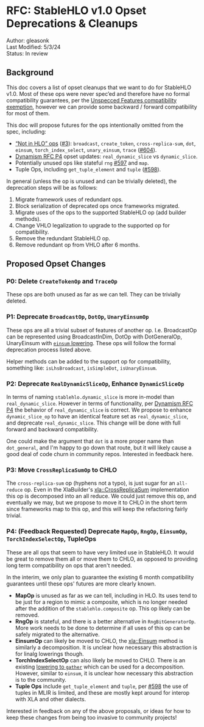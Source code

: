 # RFC: StableHLO v1.0 Opset Deprecations & Cleanups

Author: gleasonk<br/>
Last Modified: 5/3/24<br/>
Status: In review<br/>

## Background

This doc covers a list of opset cleanups that we want to do for StableHLO v1.0.
Most of these ops were never spec’ed and therefore have no formal compatibility
guarantees, per the [Unspecced Features compatibility exemption][compat-out-of-scope],
however we can provide some backward / forward compatibility for most of them.

This doc will propose futures for the ops intentionally omitted from the spec,
including:

- [“Not in HLO” ops][not-in-HLO] ([#3](https://github.com/openxla/stablehlo/issues/3)):
`broadcast`, `create_token`, `cross-replica-sum`, `dot`, `einsum`,
`torch_index_select`, `unary_einsum`, `trace` ([#604](https://github.com/openxla/stablehlo/issues/604)).
- [Dynamism RFC P4](https://github.com/openxla/stablehlo/blob/main/rfcs/20230704-dynamism-101.md#p4)
opset updates: `real_dynamic_slice` vs `dynamic_slice`.
- Potentially unused ops like stateful `rng` [#597](https://github.com/openxla/stablehlo/issues/597)
and `map`.
- Tuple Ops, including `get_tuple_element` and `tuple` ([#598](https://github.com/openxla/stablehlo/issues/598)).

In general (unless the op is unused and can be trivially deleted), the
deprecation steps will be as follows:

1. Migrate framework uses of redundant ops.
1. Block serialization of deprecated ops once frameworks migrated.
1. Migrate uses of the ops to the supported StableHLO op (add builder methods).
1. Change VHLO legalization to upgrade to the supported op for compatibility.
1. Remove the redundant StableHLO op.
1. Remove redundant op from VHLO after 6 months.

## Proposed Opset Changes

### P0: Delete `CreateTokenOp` and `TraceOp`

These ops are both unused as far as we can tell. They can be trivially deleted.

### P1: Deprecate `BroadcastOp`, `DotOp`, `UnaryEinsumOp`

These ops are all a trivial subset of features of another op. I.e. BroadcastOp
can be represented using BroadcastInDim, DotOp with DotGeneralOp, UnaryEinsum
with [`einsum` lowering][einsum-lowering].
These ops will follow the formal deprecation process listed above.

Helper methods can be added to the support op for compatibility, something like:
`isLhsBroadcast`, `isSimpleDot`, `isUnaryEinsum`.

### P2: Deprecate `RealDynamicSliceOp`, Enhance `DynamicSliceOp`

In terms of naming `stablehlo.dynamic_slice` is more in-model than
`real_dynamic_slice`. However in terms of functionality, per
[Dynamism RFC P4](https://github.com/openxla/stablehlo/blob/main/rfcs/20230704-dynamism-101.md#p4)
the behavior of `real_dynamic_slice` is correct. We propose to enhance
`dynamic_slice_op` to have an identical feature set as `real_dynamic_slice`, and
deprecate `real_dynamic_slice`. This change will be done with full
forward and backward compatibility.

One could make the argument that `dot` is a more proper name than `dot_general`,
and I'm happy to go down that route, but it will likely cause a good deal of
code churn in community repos. Interested in feedback here.

### P3: Move `CrossReplicaSumOp` to CHLO

The `cross-replica-sum` op  (hyphens not a typo), is just sugar for an
`all-reduce` op. Even in the XlaBuilder's [xla::CrossReplicaSum][CRS]
implementation this op is decomposed into an all reduce. We could just remove
this op, and eventually we may, but we propose to move it to CHLO in the short
term since frameworks map to this op, and this will keep the refactoring fairly
trivial.

### P4: (Feedback Requested) Deprecate `MapOp`, `RngOp`, `EinsumOp`, `TorchIndexSelectOp`, TupleOps

These are all ops that seem to have very limited use in StableHLO. It would be
great to remove them all or move them to CHLO, as opposed to providing long term
compatibility on ops that aren't needed.

In the interim, we only plan to guarantee the existing 6 month compatibility
guarantees until these ops' futures are more clearly known.

- **MapOp** is unused as far as we can tell, including in HLO. Its uses tend to
be just for a region to mimic a composite, which is no longer needed after the
addition of the `stablehlo.composite` op. This op likely can be removed.
- **RngOp** is stateful, and there is a better alternative in
`RngBitGeneratorOp`. More work needs to be done to determine if all uses of this
op can be safely migrated to the alternative.
- **EinsumOp** can likely be moved to CHLO, the [xla::Einsum][einsum] method is
similarly a decomposition. It is unclear how necessary this abstraction is for
linalg lowerings though.
- **TorchIndexSelectOp** can also likely be moved to CHLO. There is an existing
[lowering to `gather`][torch-index-select] which can be used for a
decomposition. However, similar to `einsum`, it is unclear how necessary this
abstraction is to the community.
- **Tuple Ops** include `get_tuple_element` and `tuple`, per [#598](https://github.com/openxla/stablehlo/issues/598)
the use of tuples in MLIR is limited, and these are mostly kept around for
interop with XLA and other dialects.

Interested in feedback on any of the above proposals, or ideas for how to keep
these changes from being too invasive to community projects!

[compat-out-of-scope]: https://github.com/openxla/stablehlo/blob/main/docs/compatibility.md#out-of-scope
[not-in-HLO]: https://github.com/openxla/stablehlo/blob/main/docs/spec.md#:~:text=%22Not%20in%20HLO%22,-category%20of%20StableHLO
[CRS]: https://github.com/openxla/xla/blob/6cc24d8548094b3fc94dacc569fc6959227ae28b/xla/client/xla_builder.cc#L3619
[einsum]: https://github.com/openxla/xla/blob/8371ea90202d9ca1cb1148237a1a1ef3620b354a/xla/client/lib/matrix.cc#L386
[einsum-lowering]: https://github.com/openxla/xla/blob/6cc24d8548094b3fc94dacc569fc6959227ae28b/xla/mlir_hlo/mhlo/IR/mhlo_canonicalize.td#L30
[torch-index-select]: https://github.com/openxla/xla/blob/8371ea90202d9ca1cb1148237a1a1ef3620b354a/xla/mlir_hlo/mhlo/transforms/legalize_torch_index_select_to_gather/legalize_torch_index_select_to_gather.cc#L45
